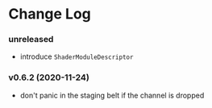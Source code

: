 # Change Log

### unreleased
- introduce `ShaderModuleDescriptor`

### v0.6.2 (2020-11-24)
- don't panic in the staging belt if the channel is dropped
